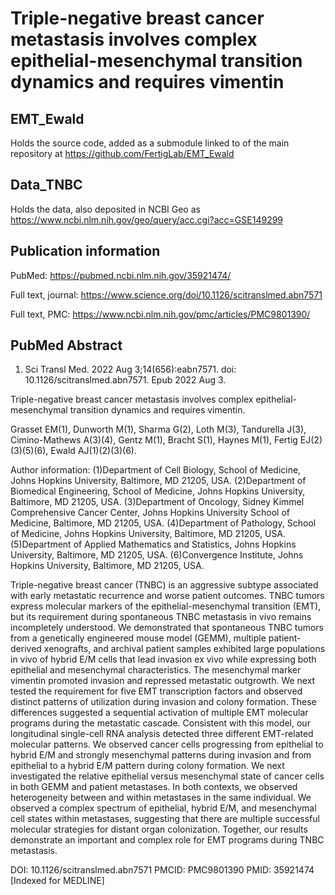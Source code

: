 # Triple-negative breast cancer metastasis involves complex epithelial-mesenchymal transition dynamics and requires vimentin

## EMT_Ewald

Holds the source code, added as a submodule linked to of the main repository at
https://github.com/FertigLab/EMT_Ewald

## Data_TNBC 

Holds the data, also deposited in NCBI Geo as 
https://www.ncbi.nlm.nih.gov/geo/query/acc.cgi?acc=GSE149299 

## Publication information

PubMed: https://pubmed.ncbi.nlm.nih.gov/35921474/

Full text, journal:
https://www.science.org/doi/10.1126/scitranslmed.abn7571

Full text, PMC:
https://www.ncbi.nlm.nih.gov/pmc/articles/PMC9801390/

## PubMed Abstract

1. Sci Transl Med. 2022 Aug 3;14(656):eabn7571. doi: 10.1126/scitranslmed.abn7571. 
Epub 2022 Aug 3.

Triple-negative breast cancer metastasis involves complex epithelial-mesenchymal 
transition dynamics and requires vimentin.

Grasset EM(1), Dunworth M(1), Sharma G(2), Loth M(3), Tandurella J(3), 
Cimino-Mathews A(3)(4), Gentz M(1), Bracht S(1), Haynes M(1), Fertig 
EJ(2)(3)(5)(6), Ewald AJ(1)(2)(3)(6).

Author information:
(1)Department of Cell Biology, School of Medicine, Johns Hopkins University, 
Baltimore, MD 21205, USA.
(2)Department of Biomedical Engineering, School of Medicine, Johns Hopkins 
University, Baltimore, MD 21205, USA.
(3)Department of Oncology, Sidney Kimmel Comprehensive Cancer Center, Johns 
Hopkins University School of Medicine, Baltimore, MD 21205, USA.
(4)Department of Pathology, School of Medicine, Johns Hopkins University, 
Baltimore, MD 21205, USA.
(5)Department of Applied Mathematics and Statistics, Johns Hopkins University, 
Baltimore, MD 21205, USA.
(6)Convergence Institute, Johns Hopkins University, Baltimore, MD 21205, USA.

Triple-negative breast cancer (TNBC) is an aggressive subtype associated with 
early metastatic recurrence and worse patient outcomes. TNBC tumors express 
molecular markers of the epithelial-mesenchymal transition (EMT), but its 
requirement during spontaneous TNBC metastasis in vivo remains incompletely 
understood. We demonstrated that spontaneous TNBC tumors from a genetically 
engineered mouse model (GEMM), multiple patient-derived xenografts, and archival 
patient samples exhibited large populations in vivo of hybrid E/M cells that 
lead invasion ex vivo while expressing both epithelial and mesenchymal 
characteristics. The mesenchymal marker vimentin promoted invasion and repressed 
metastatic outgrowth. We next tested the requirement for five EMT transcription 
factors and observed distinct patterns of utilization during invasion and colony 
formation. These differences suggested a sequential activation of multiple EMT 
molecular programs during the metastatic cascade. Consistent with this model, 
our longitudinal single-cell RNA analysis detected three different EMT-related 
molecular patterns. We observed cancer cells progressing from epithelial to 
hybrid E/M and strongly mesenchymal patterns during invasion and from epithelial 
to a hybrid E/M pattern during colony formation. We next investigated the 
relative epithelial versus mesenchymal state of cancer cells in both GEMM and 
patient metastases. In both contexts, we observed heterogeneity between and 
within metastases in the same individual. We observed a complex spectrum of 
epithelial, hybrid E/M, and mesenchymal cell states within metastases, 
suggesting that there are multiple successful molecular strategies for distant 
organ colonization. Together, our results demonstrate an important and complex 
role for EMT programs during TNBC metastasis.

DOI: 10.1126/scitranslmed.abn7571
PMCID: PMC9801390
PMID: 35921474 [Indexed for MEDLINE]
